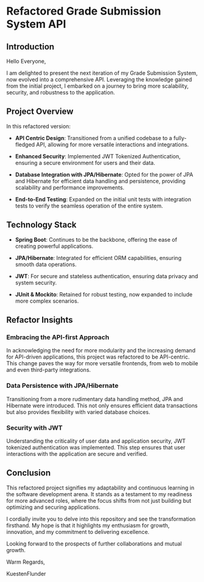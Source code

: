 # Refactored Grade Submission System API

## Introduction

Hello Everyone,

I am delighted to present the next iteration of my Grade Submission System, now evolved into a comprehensive API. Leveraging the knowledge gained from the initial project, I embarked on a journey to bring more scalability, security, and robustness to the application.

## Project Overview

In this refactored version:

- **API Centric Design**: Transitioned from a unified codebase to a fully-fledged API, allowing for more versatile interactions and integrations.
  
- **Enhanced Security**: Implemented JWT Tokenized Authentication, ensuring a secure environment for users and their data.
  
- **Database Integration with JPA/Hibernate**: Opted for the power of JPA and Hibernate for efficient data handling and persistence, providing scalability and performance improvements.
  
- **End-to-End Testing**: Expanded on the initial unit tests with integration tests to verify the seamless operation of the entire system.

## Technology Stack

- **Spring Boot**: Continues to be the backbone, offering the ease of creating powerful applications.
  
- **JPA/Hibernate**: Integrated for efficient ORM capabilities, ensuring smooth data operations.
  
- **JWT**: For secure and stateless authentication, ensuring data privacy and system security.
  
- **JUnit & Mockito**: Retained for robust testing, now expanded to include more complex scenarios.

## Refactor Insights

### Embracing the API-first Approach

In acknowledging the need for more modularity and the increasing demand for API-driven applications, this project was refactored to be API-centric. This change paves the way for more versatile frontends, from web to mobile and even third-party integrations.

### Data Persistence with JPA/Hibernate

Transitioning from a more rudimentary data handling method, JPA and Hibernate were introduced. This not only ensures efficient data transactions but also provides flexibility with varied database choices.

### Security with JWT

Understanding the criticality of user data and application security, JWT tokenized authentication was implemented. This step ensures that user interactions with the application are secure and verified.

## Conclusion

This refactored project signifies my adaptability and continuous learning in the software development arena. It stands as a testament to my readiness for more advanced roles, where the focus shifts from not just building but optimizing and securing applications.

I cordially invite you to delve into this repository and see the transformation firsthand. My hope is that it highlights my enthusiasm for growth, innovation, and my commitment to delivering excellence.

Looking forward to the prospects of further collaborations and mutual growth.

Warm Regards,

KuestenFlunder
